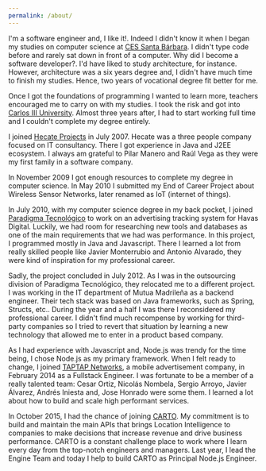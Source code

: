 ```yaml
---
permalink: /about/
---
```


I'm a software engineer and, I like it!. Indeed I didn't know it when I began my studies on computer science at [CES Santa Bárbara](https://www.centrosantabarbara.es/). I didn't type code before and rarely sat down in front of a computer. Why did I become a software developer?. I'd have liked to study architecture, for instance. However, architecture was a six years degree and, I didn't have much time to finish my studies. Hence, two years of vocational degree fit better for me.

Once I got the foundations of programming I wanted to learn more, teachers encouraged me to carry on with my studies. I took the risk and got into [Carlos III University](https://www.uc3m.es/). Almost three years after, I had to start working full time and I couldn't complete my degree entirely.

I joined [Hecate Projects](https://www.linkedin.com/company/h-cate-proyectos-s-l-/) in July 2007. Hecate was a three people company focused on IT consultancy. There I got experience in Java and J2EE ecosystem. I always am grateful to Pilar Manero and Raúl Vega as they were my first family in a software company.

In November 2009 I got enough resources to complete my degree in computer science. In May 2010 I submitted my End of Career Project about Wireless Sensor Networks, later renamed as IoT (internet of things).

In July 2010, with my computer science degree in my back pocket, I joined [Paradigma Tecnológico](https://www.paradigmadigital.com/) to work on an advertising tracking system for Havas Digital. Luckily, we had room for researching new tools and databases as one of the main requirements that we had was performance. In this project, I programmed mostly in Java and Javascript. There I learned a lot from really skilled people like Javier Monterrubio and Antonio Alvarado, they were kind of inspiration for my professional career.

Sadly, the project concluded in July 2012. As I was in the outsourcing division of Paradigma Tecnológico, they relocated me to a different project. I was working in the IT department of Mutua Madrileña as a backend engineer. Their tech stack was based on Java frameworks, such as Spring, Structs, etc.. During the year and a half I was there I reconsidered my professional career. I didn't find much recompense by working for third-party companies so I tried to revert that situation by learning a new technology that allowed me to enter in a product based company.

As I had experience with Javascript and, Node.js was trendy for the time being, I chose Node.js as my primary framework. When I felt ready to change, I joined [TAPTAP Networks](http://www.taptapnetworks.com/), a mobile advertisement company, in February 2014 as a Fullstack Engineer. I was fortunate to be a member of a really talented team: Cesar Ortiz, Nicolás Nombela, Sergio Arroyo, Javier Álvarez, Andrés Iniesta and, Jose Honrado were some them. I learned a lot about how to build and scale high performant services.

In October 2015, I had the chance of joining [CARTO](https://carto.com/). My commitment is to build and maintain the main APIs that brings Location Intelligence to companies to make decisions that increase revenue and drive business performance. CARTO is a constant challenge place to work where I learn every day from the top-notch engineers and managers. Last year, I lead the Engine Team and today I help to build CARTO as Principal Node.js Engineer.
